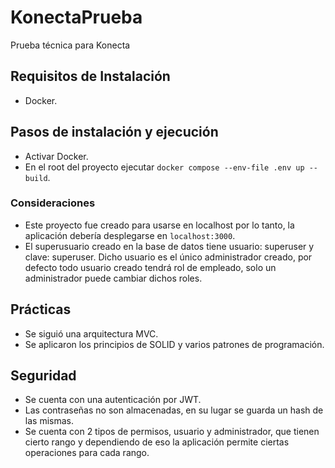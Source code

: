 # KonectaPrueba
Prueba técnica para Konecta

## Requisitos de Instalación
- Docker.

## Pasos de instalación y ejecución
- Activar Docker.
- En el root del proyecto ejecutar `docker compose --env-file .env up --build`.

### Consideraciones
- Este proyecto fue creado para usarse en localhost por lo tanto, la aplicación debería desplegarse en `localhost:3000`.
- El superusuario creado en la base de datos tiene usuario: superuser y clave: superuser. Dicho usuario es el único administrador creado, por defecto todo usuario creado tendrá rol de empleado, solo un administrador puede cambiar dichos roles.
## Prácticas
- Se siguió una arquitectura MVC.
- Se aplicaron los principios de SOLID y varios patrones de programación.

## Seguridad
- Se cuenta con una autenticación por JWT.
- Las contraseñas no son almacenadas, en su lugar se guarda un hash de las mismas.
- Se cuenta con 2 tipos de permisos, usuario y administrador, que tienen cierto rango y dependiendo de eso la aplicación permite ciertas operaciones para cada rango.
